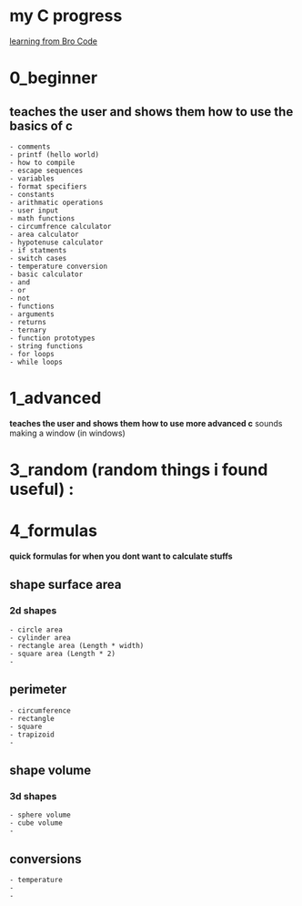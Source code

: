 # my C progress
[learning from Bro Code](https://youtu.be/nrbBmoINqtk?si=wRTO0UT4xhdxfAzX)

# 0_beginner
## teaches the user and shows them how to use the basics of c
    - comments
    - printf (hello world)
    - how to compile
    - escape sequences
    - variables
    - format specifiers
    - constants
    - arithmatic operations
    - user input
    - math functions
    - circumfrence calculator
    - area calculator
    - hypotenuse calculator
    - if statments
    - switch cases
    - temperature conversion
    - basic calculator
    - and
    - or
    - not
    - functions
    - arguments
    - returns
    - ternary
    - function prototypes
    - string functions
    - for loops
    - while loops

# 1_advanced 
**teaches the user and shows them how to use more advanced c**
sounds
making a window (in windows)

# 3_random (random things i found useful) : 
    

# 4_formulas
**quick formulas for when you dont want to calculate stuffs**
## shape surface area
### 2d shapes
    - circle area
    - cylinder area
    - rectangle area (Length * width)
    - square area (Length * 2)
    - 

## perimeter
    - circumference
    - rectangle
    - square
    - trapizoid
    -

## shape volume
### 3d shapes
    - sphere volume
    - cube volume
    - 

## conversions
    - temperature 
    - 
    - 
